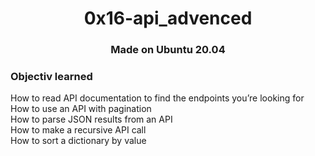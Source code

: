 <h1 align="center">0x16-api_advenced</h1>

<h3 align="center">Made on Ubuntu 20.04</h3>

<h3>Objectiv learned</h3>

<p>How to read API documentation to find the endpoints you’re looking for</br>
How to use an API with pagination</br>
How to parse JSON results from an API</br>
How to make a recursive API call</br>
How to sort a dictionary by value</p>
